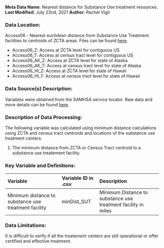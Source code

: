 **Meta Data Name**: Nearest distance for Substance Use treatment resources.  
**Last Modified**: July 23nd, 2021
**Author**: Rachel Vigil 

### Data Location: 
Access06 - Nearest euclidean distance from Substance Use Treatment facilities to centroids of ZCTA areas. Files can be found [here]().
* Access06_Z: Access at ZCTA level for contiguous US
* Access06_T: Access at census tract level for contiguous US
* Access06_AK_Z: Access at ZCTA level for state of Alaska
* Access06_AK_T: Access at census tract level for state of Alaska
* Access06_HI_Z: Access at ZCTA level for state of Hawaii
* Access06_HI_T: Access at census tract level for state of Hawaii

### Data Source(s) Description:  
Variables were obtained from the SAMHSA service locator. Raw data and more details can be found [here](https://findtreatment.samhsa.gov/locator).


### Description of Data Processing: 
The following variable was calculated using minimum distance calculations using ZCTA and census tract centroids and locations of the substance use treatment centers.
 1. The minimum distance from ZCTA or Census Tract centroid to a substance use treatement facility.

### Key Variable and Definitions:
| Variable | Variable ID in .csv | Description |
|:---------|:--------------------|:------------|
| Minimum distance to substance use treatment facility |minDist_SUT|Minimum Distance to substance use treatment facility in miles|

### Data Limitations:
It is difficult to verify if all the treatement centers are still operational or offer certified and effective treatment. 

